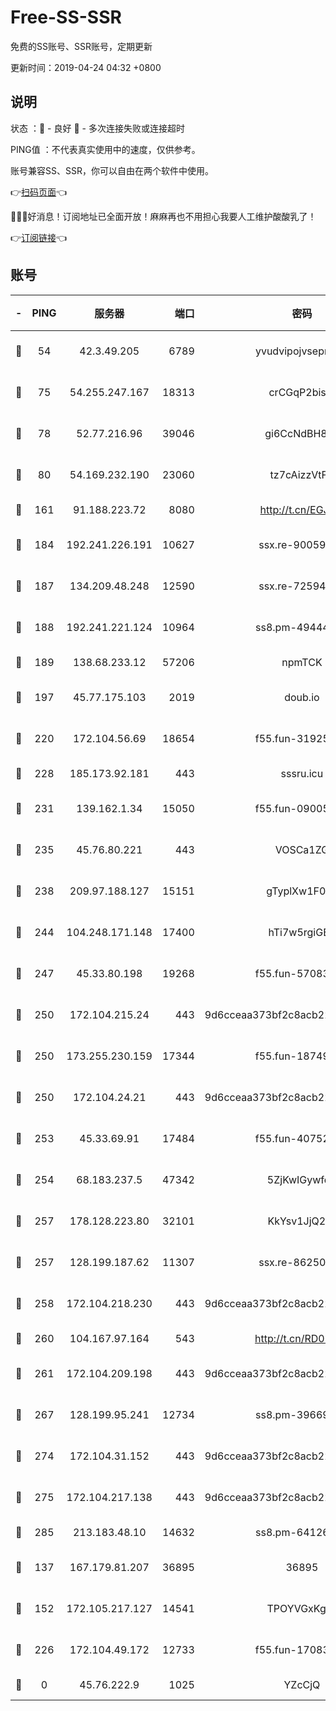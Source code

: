 # Free-SS-SSR

免费的SS账号、SSR账号，定期更新

更新时间：2019-04-24 04:32 +0800

## 说明

状态     ：🙂 - 良好 🙁 - 多次连接失败或连接超时

PING值   ：不代表真实使用中的速度，仅供参考。

账号兼容SS、SSR，你可以自由在两个软件中使用。

👉[扫码页面](https://liesauer.github.io/Free-SS-SSR/)👈

🎉🎉🎉好消息！订阅地址已全面开放！麻麻再也不用担心我要人工维护酸酸乳了！

👉[订阅链接](https://www.liesauer.net/yogurt/subscribe?ACCESS_TOKEN=DAYxR3mMaZAsaqUb)👈

## 账号

|-|PING|服务器|端口|密码|加密方式|区域|
|:----:|:----:|:-----:|-----:|:----:|:----:|:----:|
|🙂|54|42.3.49.205|6789|yvudvipojvseprugib|aes-256-cfb|HK|
|🙂|75|54.255.247.167|18313|crCGqP2bisRI|aes-256-cfb|SG|
|🙂|78|52.77.216.96|39046|gi6CcNdBH8kZ|aes-256-cfb|SG|
|🙂|80|54.169.232.190|23060|tz7cAizzVtFS|aes-256-cfb|SG|
|🙂|161|91.188.223.72|8080|http://t.cn/EGJIyrl|rc4-md5|RU|
|🙂|184|192.241.226.191|10627|ssx.re-90059396|aes-256-cfb|US|
|🙂|187|134.209.48.248|12590|ssx.re-72594146|aes-256-cfb|US|
|🙂|188|192.241.221.124|10964|ss8.pm-49444902|aes-256-cfb|US|
|🙂|189|138.68.233.12|57206|npmTCK|rc4-md5|US|
|🙂|197|45.77.175.103|2019|doub.io|aes-128-ctr|SG|
|🙂|220|172.104.56.69|18654|f55.fun-31925576|aes-256-cfb|SG|
|🙂|228|185.173.92.181|443|sssru.icu|rc4-md5|RU|
|🙂|231|139.162.1.34|15050|f55.fun-09005497|aes-256-cfb|SG|
|🙂|235|45.76.80.221|443|VOSCa1ZG|aes-256-cfb|DE|
|🙂|238|209.97.188.127|15151|gTyplXw1F0vR|aes-256-cfb|GB|
|🙂|244|104.248.171.148|17400|hTi7w5rgiGBb|aes-256-cfb|GB|
|🙂|247|45.33.80.198|19268|f55.fun-57083371|aes-256-cfb|US|
|🙂|250|172.104.215.24|443|9d6cceaa373bf2c8acb22e60b6a58be6|aes-256-cfb|US|
|🙂|250|173.255.230.159|17344|f55.fun-18749119|aes-256-cfb|US|
|🙂|250|172.104.24.21|443|9d6cceaa373bf2c8acb22e60b6a58be6|aes-256-cfb|US|
|🙂|253|45.33.69.91|17484|f55.fun-40752674|aes-256-cfb|US|
|🙂|254|68.183.237.5|47342|5ZjKwIGywfq9|aes-256-cfb|SG|
|🙂|257|178.128.223.80|32101|KkYsv1JjQ2tH|aes-256-cfb|SG|
|🙂|257|128.199.187.62|11307|ssx.re-86250492|aes-256-cfb|SG|
|🙂|258|172.104.218.230|443|9d6cceaa373bf2c8acb22e60b6a58be6|aes-256-cfb|US|
|🙂|260|104.167.97.164|543|http://t.cn/RD0D7sx|rc4-md5|CA|
|🙂|261|172.104.209.198|443|9d6cceaa373bf2c8acb22e60b6a58be6|aes-256-cfb|US|
|🙂|267|128.199.95.241|12734|ss8.pm-39669499|aes-256-cfb|SG|
|🙂|274|172.104.31.152|443|9d6cceaa373bf2c8acb22e60b6a58be6|aes-256-cfb|US|
|🙂|275|172.104.217.138|443|9d6cceaa373bf2c8acb22e60b6a58be6|aes-256-cfb|US|
|🙂|285|213.183.48.10|14632|ss8.pm-64126752|rc4-md5|RU|
|🙂|137|167.179.81.207|36895|36895|aes-256-cfb|JP|
|🙂|152|172.105.217.127|14541|TPOYVGxKglpi|aes-256-cfb|JP|
|🙂|226|172.104.49.172|12733|f55.fun-17083510|aes-256-cfb|SG|
|🙁|0|45.76.222.9|1025|YZcCjQ|rc4-md5|JP|
